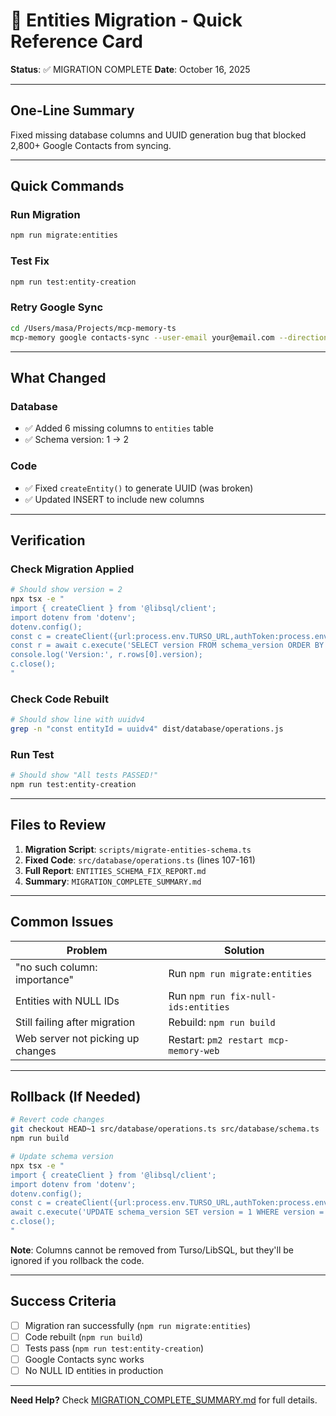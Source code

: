 # 🚀 Entities Migration - Quick Reference Card

**Status**: ✅ MIGRATION COMPLETE
**Date**: October 16, 2025

---

## One-Line Summary
Fixed missing database columns and UUID generation bug that blocked 2,800+ Google Contacts from syncing.

---

## Quick Commands

### Run Migration
```bash
npm run migrate:entities
```

### Test Fix
```bash
npm run test:entity-creation
```

### Retry Google Sync
```bash
cd /Users/masa/Projects/mcp-memory-ts
mcp-memory google contacts-sync --user-email your@email.com --direction import
```

---

## What Changed

### Database
- ✅ Added 6 missing columns to `entities` table
- ✅ Schema version: 1 → 2

### Code
- ✅ Fixed `createEntity()` to generate UUID (was broken)
- ✅ Updated INSERT to include new columns

---

## Verification

### Check Migration Applied
```bash
# Should show version = 2
npx tsx -e "
import { createClient } from '@libsql/client';
import dotenv from 'dotenv';
dotenv.config();
const c = createClient({url:process.env.TURSO_URL,authToken:process.env.TURSO_AUTH_TOKEN});
const r = await c.execute('SELECT version FROM schema_version ORDER BY version DESC LIMIT 1');
console.log('Version:', r.rows[0].version);
c.close();
"
```

### Check Code Rebuilt
```bash
# Should show line with uuidv4
grep -n "const entityId = uuidv4" dist/database/operations.js
```

### Run Test
```bash
# Should show "All tests PASSED!"
npm run test:entity-creation
```

---

## Files to Review

1. **Migration Script**: `scripts/migrate-entities-schema.ts`
2. **Fixed Code**: `src/database/operations.ts` (lines 107-161)
3. **Full Report**: `ENTITIES_SCHEMA_FIX_REPORT.md`
4. **Summary**: `MIGRATION_COMPLETE_SUMMARY.md`

---

## Common Issues

| Problem | Solution |
|---------|----------|
| "no such column: importance" | Run `npm run migrate:entities` |
| Entities with NULL IDs | Run `npm run fix-null-ids:entities` |
| Still failing after migration | Rebuild: `npm run build` |
| Web server not picking up changes | Restart: `pm2 restart mcp-memory-web` |

---

## Rollback (If Needed)

```bash
# Revert code changes
git checkout HEAD~1 src/database/operations.ts src/database/schema.ts
npm run build

# Update schema version
npx tsx -e "
import { createClient } from '@libsql/client';
import dotenv from 'dotenv';
dotenv.config();
const c = createClient({url:process.env.TURSO_URL,authToken:process.env.TURSO_AUTH_TOKEN});
await c.execute('UPDATE schema_version SET version = 1 WHERE version = 2');
c.close();
"
```

**Note**: Columns cannot be removed from Turso/LibSQL, but they'll be ignored if you rollback the code.

---

## Success Criteria

- [ ] Migration ran successfully (`npm run migrate:entities`)
- [ ] Code rebuilt (`npm run build`)
- [ ] Tests pass (`npm run test:entity-creation`)
- [ ] Google Contacts sync works
- [ ] No NULL ID entities in production

---

**Need Help?** Check [MIGRATION_COMPLETE_SUMMARY.md](./MIGRATION_COMPLETE_SUMMARY.md) for full details.
